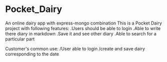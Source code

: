 # Pocket_Dairy
An online dairy app with express-mongo combination
This is a Pocket Dairy project with following features:
.Users should be able to login
.Able to write there diary in markdown
.Save it and see other diary
.Able to search for a particular part



Customer's common use:
/User able to login
/create and save dairy corresponding to the date
